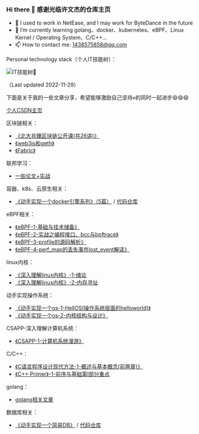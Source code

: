 ### Hi there 👋 感谢光临许文杰的仓库主页

- 🔭 I used to work in NetEase, and I may work for ByteDance in the future
- 🌱 I’m currently learning golang、docker、kubernetes、eBPF、Linux Kernel / Operating System、C/C++...
- 📫 How to contact me: 1438575858@qq.com

Personal technology stack（个人IT技能树）：

![IT技能树🌲](http://xwjpics.gumptlu.work/qinniu_uPic/IT技能树.png)

（Last updated 2022-11-29）

下面是关于我的一些文章分享，希望能够激励自己坚持✊的同时一起进步😄😄😄

[个人CSDN主页](https://blog.csdn.net/weixin_43988498)

区块链相关：
* [《北大肖臻区块链公开课(共26讲)》](https://blog.csdn.net/weixin_43988498/category_10443931.html)
* [《web3js和geth》](https://blog.csdn.net/weixin_43988498/category_11842776.html)
* [《Fabric》](https://blog.csdn.net/weixin_43988498/category_11842773.html)

联邦学习：
* [一些论文+实战](https://blog.csdn.net/weixin_43988498/category_10956310.html)

容器、k8s、云原生相关：
* [《动手实现一个docker引擎系列》（5篇）](https://blog.csdn.net/weixin_43988498/category_12124744.html)  /  [代码仓库](https://github.com/xwjahahahaha/mydocker)

eBPF相关：
* [《eBPF-1-基础与技术储备》](https://blog.csdn.net/weixin_43988498/article/details/124937929)
* [《eBPF-2-实战之编程接口、bcc与bpftrace》](https://blog.csdn.net/weixin_43988498/article/details/125113777)
* [《eBPF-3-profile的源码解析》](https://blog.csdn.net/weixin_43988498/article/details/125607693)
* [《eBPF-4-perf_map的丢失事件lost_event解读》](https://blog.csdn.net/weixin_43988498/article/details/125993233)

linux内核：
* [《深入理解linux内核》-1-绪论](https://blog.csdn.net/weixin_43988498/article/details/125464889?spm=1001.2014.3001.5502)
* [《深入理解linux内核》-2-内存寻址](https://blog.csdn.net/weixin_43988498/article/details/125825057)

动手实现操作系统：
* [《动手实现一个os-1-HellOS(操作系统层面的helloworld)》](https://blog.csdn.net/weixin_43988498/article/details/125857595)
* [《动手实现一个os-2-内核结构与设计》](https://blog.csdn.net/weixin_43988498/article/details/127519878)

CSAPP-深入理解计算机系统：
* [《CSAPP-1-计算机系统漫游》](https://blog.csdn.net/weixin_43988498/article/details/125022225?spm=1001.2014.3001.5502)

C/C++：
* [《C语言程序设计现代方法-1-概述与基本概念(前两章)》](https://blog.csdn.net/weixin_43988498/article/details/125036270?spm=1001.2014.3001.5502)
* [《C++ Primer》-1-前序与基础第I部分重点](https://blog.csdn.net/weixin_43988498/article/details/128105857)

golang：
* [golang相关文章](https://blog.csdn.net/weixin_43988498/category_10600295.html?spm=1001.2014.3001.5482)

数据库相关：
* [《动手实现一个简易DB》](https://blog.csdn.net/weixin_43988498/category_12124760.html)  /  [代码仓库](https://github.com/xwjahahahaha/myMiniDB)
